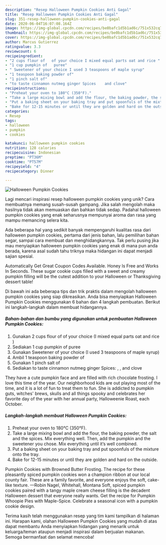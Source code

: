 ```yaml
---
description: "Resep Halloween Pumpkin Cookies Anti Gagal"
title: "Resep Halloween Pumpkin Cookies Anti Gagal"
slug: 351-resep-halloween-pumpkin-cookies-anti-gagal
date: 2020-06-04T16:07:08.164Z
image: https://img-global.cpcdn.com/recipes/be0bafc1d5b1ad6c/751x532cq70/halloween-pumpkin-cookies-recipe-main-photo.jpg
thumbnail: https://img-global.cpcdn.com/recipes/be0bafc1d5b1ad6c/751x532cq70/halloween-pumpkin-cookies-recipe-main-photo.jpg
cover: https://img-global.cpcdn.com/recipes/be0bafc1d5b1ad6c/751x532cq70/halloween-pumpkin-cookies-recipe-main-photo.jpg
author: Marcus Gutierrez
ratingvalue: 3.3
reviewcount: 6
recipeingredient:
- "2 cups flour of   of your choice I mixed equal parts oat and rice "
- "1 cup pumpkin of   puree"
- " Sweetener of your choice I used 3 teaspoons of maple syrup"
- "1 teaspoon baking powder of"
- "1 pinch salt of"
- "to taste cinnamon nutmeg ginger Spices    and clove"
recipeinstructions:
- "Preheat your oven to 180°C (350°F)."
- "Take a large mixing bowl and add the flour, the baking powder, the salt and the spices. Mix everything well. Then, add the pumpkin and the sweetener you chose. Mix everything until it’s well combined."
- "Put a baking sheet on your baking tray and put spoonfuls of the mixture onto the tray."
- "Bake for 12-15 minutes or until they are golden and hard on the outside."
categories:
- Resep
tags:
- halloween
- pumpkin
- cookies

katakunci: halloween pumpkin cookies 
nutrition: 128 calories
recipecuisine: Indonesian
preptime: "PT36M"
cooktime: "PT57M"
recipeyield: "4"
recipecategory: Dinner

---
```



![Halloween Pumpkin Cookies](https://img-global.cpcdn.com/recipes/be0bafc1d5b1ad6c/751x532cq70/halloween-pumpkin-cookies-recipe-main-photo.jpg)

Lagi mencari inspirasi resep halloween pumpkin cookies yang unik? Cara membuatnya memang susah-susah gampang. Jika salah mengolah maka hasilnya tidak akan memuaskan dan bahkan tidak sedap. Padahal halloween pumpkin cookies yang enak seharusnya mempunyai aroma dan rasa yang mampu memancing selera kita.

Ada beberapa hal yang sedikit banyak mempengaruhi kualitas rasa dari halloween pumpkin cookies, pertama dari jenis bahan, lalu pemilihan bahan segar, sampai cara membuat dan menghidangkannya. Tak perlu pusing jika mau menyiapkan halloween pumpkin cookies yang enak di mana pun anda berada, karena asal sudah tahu triknya maka hidangan ini dapat menjadi sajian spesial.

Automatically Get Great Coupon Codes Available. Honey Is Free and Works In Seconds. These sugar cookie cups filled with a sweet and creamy pumpkin filling will be the cutest addition to your Halloween or Thanksgiving dessert table!


Di bawah ini ada beberapa tips dan trik praktis dalam mengolah halloween pumpkin cookies yang siap dikreasikan. Anda bisa menyiapkan Halloween Pumpkin Cookies menggunakan 6 bahan dan 4 langkah pembuatan. Berikut ini langkah-langkah dalam membuat hidangannya.

<!--inarticleads1-->

##### Bahan-bahan dan bumbu yang digunakan untuk pembuatan Halloween Pumpkin Cookies:

1. Gunakan 2 cups flour of   of your choice (I mixed equal parts oat and rice )
1. Sediakan 1 cup pumpkin of   puree
1. Gunakan  Sweetener of your choice (I used 3 teaspoons of maple syrup)
1. Ambil 1 teaspoon baking powder of
1. Gunakan 1 pinch salt of
1. Sediakan to taste cinnamon nutmeg ginger Spices: , ,  and clove


They have a cute pumpkin face and are filled with rich chocolate frosting. I love this time of the year. Our neighborhood kids are out playing most of the time, and it is a lot of fun to treat them to fun. She is addicted to pumpkin guts, witches&#39; brews, skulls and all things spooky and celebrates her favorite day of the year with her annual party, Halloweenie Roast, each October. 

<!--inarticleads2-->

##### Langkah-langkah membuat Halloween Pumpkin Cookies:

1. Preheat your oven to 180°C (350°F).
1. Take a large mixing bowl and add the flour, the baking powder, the salt and the spices. Mix everything well. Then, add the pumpkin and the sweetener you chose. Mix everything until it’s well combined.
1. Put a baking sheet on your baking tray and put spoonfuls of the mixture onto the tray.
1. Bake for 12-15 minutes or until they are golden and hard on the outside.


Pumpkin Cookies with Browned Butter Frosting. The recipe for these pleasantly spiced pumpkin cookies won a champion ribbon at our local county fair. These are a family favorite, and everyone enjoys the soft, cake-like texture. —Robin Nagel, Whitehall, Montana Soft, spiced pumpkin cookies paired with a tangy maple cream cheese filling is the decadent Halloween dessert that everyone really wants. Get the recipe for Pumpkin Whoopie Pies with Maple-Spice. Celebrate a seasonal icon with a pumpkin cookie design. 

Terima kasih telah menggunakan resep yang tim kami tampilkan di halaman ini. Harapan kami, olahan Halloween Pumpkin Cookies yang mudah di atas dapat membantu Anda menyiapkan hidangan yang menarik untuk keluarga/teman ataupun menjadi inspirasi dalam berjualan makanan. Semoga bermanfaat dan selamat mencoba!

